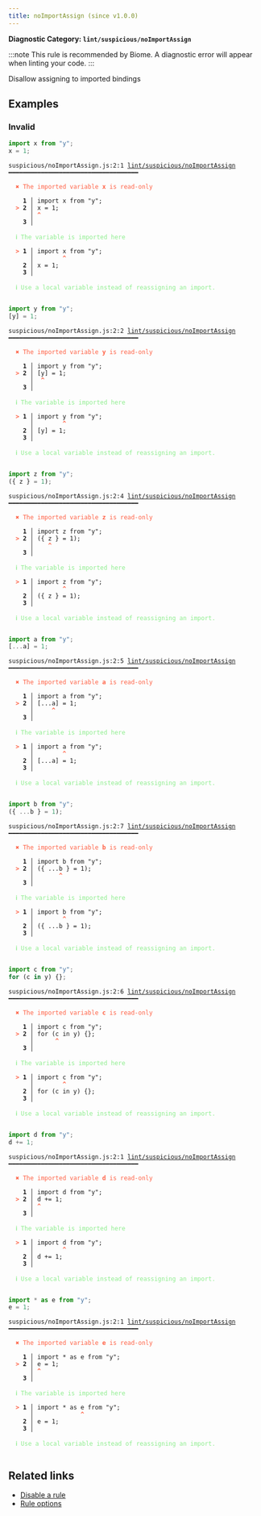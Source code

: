 ```yaml
---
title: noImportAssign (since v1.0.0)
---
```


**Diagnostic Category: `lint/suspicious/noImportAssign`**

:::note
This rule is recommended by Biome. A diagnostic error will appear when linting your code.
:::

Disallow assigning to imported bindings

## Examples

### Invalid

```jsx
import x from "y";
x = 1;
```

<pre class="language-text"><code class="language-text">suspicious/noImportAssign.js:2:1 <a href="https://biomejs.dev/linter/rules/no-import-assign">lint/suspicious/noImportAssign</a> ━━━━━━━━━━━━━━━━━━━━━━━━━━━━━━━━━━━━

<strong><span style="color: Tomato;">  </span></strong><strong><span style="color: Tomato;">✖</span></strong> <span style="color: Tomato;">The imported variable </span><span style="color: Tomato;"><strong>x</strong></span><span style="color: Tomato;"> is read-only</span>
  
    <strong>1 │ </strong>import x from &quot;y&quot;;
<strong><span style="color: Tomato;">  </span></strong><strong><span style="color: Tomato;">&gt;</span></strong> <strong>2 │ </strong>x = 1;
   <strong>   │ </strong><strong><span style="color: Tomato;">^</span></strong>
    <strong>3 │ </strong>
  
<strong><span style="color: lightgreen;">  </span></strong><strong><span style="color: lightgreen;">ℹ</span></strong> <span style="color: lightgreen;">The variable is imported here</span>
  
<strong><span style="color: Tomato;">  </span></strong><strong><span style="color: Tomato;">&gt;</span></strong> <strong>1 │ </strong>import x from &quot;y&quot;;
   <strong>   │ </strong>       <strong><span style="color: Tomato;">^</span></strong>
    <strong>2 │ </strong>x = 1;
    <strong>3 │ </strong>
  
<strong><span style="color: lightgreen;">  </span></strong><strong><span style="color: lightgreen;">ℹ</span></strong> <span style="color: lightgreen;">Use a local variable instead of reassigning an import.</span>
  
</code></pre>

```jsx
import y from "y";
[y] = 1;
```

<pre class="language-text"><code class="language-text">suspicious/noImportAssign.js:2:2 <a href="https://biomejs.dev/linter/rules/no-import-assign">lint/suspicious/noImportAssign</a> ━━━━━━━━━━━━━━━━━━━━━━━━━━━━━━━━━━━━

<strong><span style="color: Tomato;">  </span></strong><strong><span style="color: Tomato;">✖</span></strong> <span style="color: Tomato;">The imported variable </span><span style="color: Tomato;"><strong>y</strong></span><span style="color: Tomato;"> is read-only</span>
  
    <strong>1 │ </strong>import y from &quot;y&quot;;
<strong><span style="color: Tomato;">  </span></strong><strong><span style="color: Tomato;">&gt;</span></strong> <strong>2 │ </strong>[y] = 1;
   <strong>   │ </strong> <strong><span style="color: Tomato;">^</span></strong>
    <strong>3 │ </strong>
  
<strong><span style="color: lightgreen;">  </span></strong><strong><span style="color: lightgreen;">ℹ</span></strong> <span style="color: lightgreen;">The variable is imported here</span>
  
<strong><span style="color: Tomato;">  </span></strong><strong><span style="color: Tomato;">&gt;</span></strong> <strong>1 │ </strong>import y from &quot;y&quot;;
   <strong>   │ </strong>       <strong><span style="color: Tomato;">^</span></strong>
    <strong>2 │ </strong>[y] = 1;
    <strong>3 │ </strong>
  
<strong><span style="color: lightgreen;">  </span></strong><strong><span style="color: lightgreen;">ℹ</span></strong> <span style="color: lightgreen;">Use a local variable instead of reassigning an import.</span>
  
</code></pre>

```jsx
import z from "y";
({ z } = 1);
```

<pre class="language-text"><code class="language-text">suspicious/noImportAssign.js:2:4 <a href="https://biomejs.dev/linter/rules/no-import-assign">lint/suspicious/noImportAssign</a> ━━━━━━━━━━━━━━━━━━━━━━━━━━━━━━━━━━━━

<strong><span style="color: Tomato;">  </span></strong><strong><span style="color: Tomato;">✖</span></strong> <span style="color: Tomato;">The imported variable </span><span style="color: Tomato;"><strong>z</strong></span><span style="color: Tomato;"> is read-only</span>
  
    <strong>1 │ </strong>import z from &quot;y&quot;;
<strong><span style="color: Tomato;">  </span></strong><strong><span style="color: Tomato;">&gt;</span></strong> <strong>2 │ </strong>({ z } = 1);
   <strong>   │ </strong>   <strong><span style="color: Tomato;">^</span></strong>
    <strong>3 │ </strong>
  
<strong><span style="color: lightgreen;">  </span></strong><strong><span style="color: lightgreen;">ℹ</span></strong> <span style="color: lightgreen;">The variable is imported here</span>
  
<strong><span style="color: Tomato;">  </span></strong><strong><span style="color: Tomato;">&gt;</span></strong> <strong>1 │ </strong>import z from &quot;y&quot;;
   <strong>   │ </strong>       <strong><span style="color: Tomato;">^</span></strong>
    <strong>2 │ </strong>({ z } = 1);
    <strong>3 │ </strong>
  
<strong><span style="color: lightgreen;">  </span></strong><strong><span style="color: lightgreen;">ℹ</span></strong> <span style="color: lightgreen;">Use a local variable instead of reassigning an import.</span>
  
</code></pre>

```jsx
import a from "y";
[...a] = 1;
```

<pre class="language-text"><code class="language-text">suspicious/noImportAssign.js:2:5 <a href="https://biomejs.dev/linter/rules/no-import-assign">lint/suspicious/noImportAssign</a> ━━━━━━━━━━━━━━━━━━━━━━━━━━━━━━━━━━━━

<strong><span style="color: Tomato;">  </span></strong><strong><span style="color: Tomato;">✖</span></strong> <span style="color: Tomato;">The imported variable </span><span style="color: Tomato;"><strong>a</strong></span><span style="color: Tomato;"> is read-only</span>
  
    <strong>1 │ </strong>import a from &quot;y&quot;;
<strong><span style="color: Tomato;">  </span></strong><strong><span style="color: Tomato;">&gt;</span></strong> <strong>2 │ </strong>[...a] = 1;
   <strong>   │ </strong>    <strong><span style="color: Tomato;">^</span></strong>
    <strong>3 │ </strong>
  
<strong><span style="color: lightgreen;">  </span></strong><strong><span style="color: lightgreen;">ℹ</span></strong> <span style="color: lightgreen;">The variable is imported here</span>
  
<strong><span style="color: Tomato;">  </span></strong><strong><span style="color: Tomato;">&gt;</span></strong> <strong>1 │ </strong>import a from &quot;y&quot;;
   <strong>   │ </strong>       <strong><span style="color: Tomato;">^</span></strong>
    <strong>2 │ </strong>[...a] = 1;
    <strong>3 │ </strong>
  
<strong><span style="color: lightgreen;">  </span></strong><strong><span style="color: lightgreen;">ℹ</span></strong> <span style="color: lightgreen;">Use a local variable instead of reassigning an import.</span>
  
</code></pre>

```jsx
import b from "y";
({ ...b } = 1);
```

<pre class="language-text"><code class="language-text">suspicious/noImportAssign.js:2:7 <a href="https://biomejs.dev/linter/rules/no-import-assign">lint/suspicious/noImportAssign</a> ━━━━━━━━━━━━━━━━━━━━━━━━━━━━━━━━━━━━

<strong><span style="color: Tomato;">  </span></strong><strong><span style="color: Tomato;">✖</span></strong> <span style="color: Tomato;">The imported variable </span><span style="color: Tomato;"><strong>b</strong></span><span style="color: Tomato;"> is read-only</span>
  
    <strong>1 │ </strong>import b from &quot;y&quot;;
<strong><span style="color: Tomato;">  </span></strong><strong><span style="color: Tomato;">&gt;</span></strong> <strong>2 │ </strong>({ ...b } = 1);
   <strong>   │ </strong>      <strong><span style="color: Tomato;">^</span></strong>
    <strong>3 │ </strong>
  
<strong><span style="color: lightgreen;">  </span></strong><strong><span style="color: lightgreen;">ℹ</span></strong> <span style="color: lightgreen;">The variable is imported here</span>
  
<strong><span style="color: Tomato;">  </span></strong><strong><span style="color: Tomato;">&gt;</span></strong> <strong>1 │ </strong>import b from &quot;y&quot;;
   <strong>   │ </strong>       <strong><span style="color: Tomato;">^</span></strong>
    <strong>2 │ </strong>({ ...b } = 1);
    <strong>3 │ </strong>
  
<strong><span style="color: lightgreen;">  </span></strong><strong><span style="color: lightgreen;">ℹ</span></strong> <span style="color: lightgreen;">Use a local variable instead of reassigning an import.</span>
  
</code></pre>

```jsx
import c from "y";
for (c in y) {};
```

<pre class="language-text"><code class="language-text">suspicious/noImportAssign.js:2:6 <a href="https://biomejs.dev/linter/rules/no-import-assign">lint/suspicious/noImportAssign</a> ━━━━━━━━━━━━━━━━━━━━━━━━━━━━━━━━━━━━

<strong><span style="color: Tomato;">  </span></strong><strong><span style="color: Tomato;">✖</span></strong> <span style="color: Tomato;">The imported variable </span><span style="color: Tomato;"><strong>c</strong></span><span style="color: Tomato;"> is read-only</span>
  
    <strong>1 │ </strong>import c from &quot;y&quot;;
<strong><span style="color: Tomato;">  </span></strong><strong><span style="color: Tomato;">&gt;</span></strong> <strong>2 │ </strong>for (c in y) {};
   <strong>   │ </strong>     <strong><span style="color: Tomato;">^</span></strong>
    <strong>3 │ </strong>
  
<strong><span style="color: lightgreen;">  </span></strong><strong><span style="color: lightgreen;">ℹ</span></strong> <span style="color: lightgreen;">The variable is imported here</span>
  
<strong><span style="color: Tomato;">  </span></strong><strong><span style="color: Tomato;">&gt;</span></strong> <strong>1 │ </strong>import c from &quot;y&quot;;
   <strong>   │ </strong>       <strong><span style="color: Tomato;">^</span></strong>
    <strong>2 │ </strong>for (c in y) {};
    <strong>3 │ </strong>
  
<strong><span style="color: lightgreen;">  </span></strong><strong><span style="color: lightgreen;">ℹ</span></strong> <span style="color: lightgreen;">Use a local variable instead of reassigning an import.</span>
  
</code></pre>

```jsx
import d from "y";
d += 1;
```

<pre class="language-text"><code class="language-text">suspicious/noImportAssign.js:2:1 <a href="https://biomejs.dev/linter/rules/no-import-assign">lint/suspicious/noImportAssign</a> ━━━━━━━━━━━━━━━━━━━━━━━━━━━━━━━━━━━━

<strong><span style="color: Tomato;">  </span></strong><strong><span style="color: Tomato;">✖</span></strong> <span style="color: Tomato;">The imported variable </span><span style="color: Tomato;"><strong>d</strong></span><span style="color: Tomato;"> is read-only</span>
  
    <strong>1 │ </strong>import d from &quot;y&quot;;
<strong><span style="color: Tomato;">  </span></strong><strong><span style="color: Tomato;">&gt;</span></strong> <strong>2 │ </strong>d += 1;
   <strong>   │ </strong><strong><span style="color: Tomato;">^</span></strong>
    <strong>3 │ </strong>
  
<strong><span style="color: lightgreen;">  </span></strong><strong><span style="color: lightgreen;">ℹ</span></strong> <span style="color: lightgreen;">The variable is imported here</span>
  
<strong><span style="color: Tomato;">  </span></strong><strong><span style="color: Tomato;">&gt;</span></strong> <strong>1 │ </strong>import d from &quot;y&quot;;
   <strong>   │ </strong>       <strong><span style="color: Tomato;">^</span></strong>
    <strong>2 │ </strong>d += 1;
    <strong>3 │ </strong>
  
<strong><span style="color: lightgreen;">  </span></strong><strong><span style="color: lightgreen;">ℹ</span></strong> <span style="color: lightgreen;">Use a local variable instead of reassigning an import.</span>
  
</code></pre>

```jsx
import * as e from "y";
e = 1;
```

<pre class="language-text"><code class="language-text">suspicious/noImportAssign.js:2:1 <a href="https://biomejs.dev/linter/rules/no-import-assign">lint/suspicious/noImportAssign</a> ━━━━━━━━━━━━━━━━━━━━━━━━━━━━━━━━━━━━

<strong><span style="color: Tomato;">  </span></strong><strong><span style="color: Tomato;">✖</span></strong> <span style="color: Tomato;">The imported variable </span><span style="color: Tomato;"><strong>e</strong></span><span style="color: Tomato;"> is read-only</span>
  
    <strong>1 │ </strong>import * as e from &quot;y&quot;;
<strong><span style="color: Tomato;">  </span></strong><strong><span style="color: Tomato;">&gt;</span></strong> <strong>2 │ </strong>e = 1;
   <strong>   │ </strong><strong><span style="color: Tomato;">^</span></strong>
    <strong>3 │ </strong>
  
<strong><span style="color: lightgreen;">  </span></strong><strong><span style="color: lightgreen;">ℹ</span></strong> <span style="color: lightgreen;">The variable is imported here</span>
  
<strong><span style="color: Tomato;">  </span></strong><strong><span style="color: Tomato;">&gt;</span></strong> <strong>1 │ </strong>import * as e from &quot;y&quot;;
   <strong>   │ </strong>            <strong><span style="color: Tomato;">^</span></strong>
    <strong>2 │ </strong>e = 1;
    <strong>3 │ </strong>
  
<strong><span style="color: lightgreen;">  </span></strong><strong><span style="color: lightgreen;">ℹ</span></strong> <span style="color: lightgreen;">Use a local variable instead of reassigning an import.</span>
  
</code></pre>

## Related links

- [Disable a rule](/linter/#disable-a-lint-rule)
- [Rule options](/linter/#rule-options)
